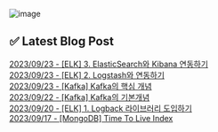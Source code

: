 ![image](https://user-images.githubusercontent.com/76645095/162124599-f9d701d6-e523-49c4-a6ce-193dc38f1026.png)

## ✅ Latest Blog Post

[2023/09/23 - [ELK] 3. ElasticSearch와 Kibana 연동하기](http://blog.naver.com/ds4ouj/223219861591) <br/>
[2023/09/23 - [ELK] 2. Logstash와 연동하기](http://blog.naver.com/ds4ouj/223219660517) <br/>
[2023/09/23 - [Kafka] Kafka의 핵심 개념](http://blog.naver.com/ds4ouj/223219540254) <br/>
[2023/09/22 - [Kafka] Kafka의 기본개념](http://blog.naver.com/ds4ouj/223218796217) <br/>
[2023/09/20 - [ELK] 1. Logback 라이브러리 도입하기](http://blog.naver.com/ds4ouj/223217224369) <br/>
[2023/09/17 - [MongoDB] Time To Live Index](http://blog.naver.com/ds4ouj/223213841168) <br/>
